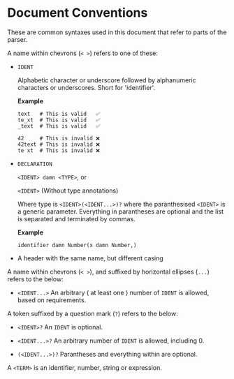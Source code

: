 # Document Conventions

These are common syntaxes used in this document that refer to parts of the parser.

A name within chevrons (`< >`) refers to one of these:

- `IDENT`

  Alphabetic character or underscore followed by alphanumeric characters or underscores. Short for 'identifier'.

  **Example**

  ```redditlang
  text   # This is valid   ✅
  te_xt  # This is valid   ✅
  _text  # This is valid   ✅

  42     # This is invalid ❌
  42text # This is invalid ❌
  te xt  # This is invalid ❌
  ```

- `DECLARATION`

  `<IDENT> damn <TYPE>`, or

  `<IDENT>` (Without type annotations)

  Where type is `<IDENT>(<IDENT...>)?` where the paranthesised `<IDENT>` is a generic parameter. Everything in parantheses are optional and the list is separated and terminated by commas.

  **Example**

  ```redditlang
  identifier damn Number(x damn Number,)
  ```

- A header with the same name, but different casing

A name within chevrons (`< >`), and suffixed by horizontal ellipses (`...`) refers to the below:

- `<IDENT...>`
  An arbitrary ( at least one ) number of `IDENT` is allowed, based on requirements.

A token suffixed by a question mark (`?`) refers to the below:

- `<IDENT>?`
  An `IDENT` is optional.

- `<IDENT...>?`
  An arbitrary number of `IDENT` is allowed, including 0.

- `(<IDENT...>)?`
  Parantheses and everything within are optional.

A `<TERM>` is an identifier, number, string or expression.
